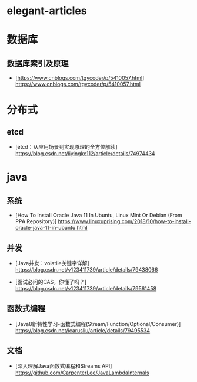 # elegant-articles

# 数据库
 ## 数据库索引及原理
  - [https://www.cnblogs.com/tgycoder/p/5410057.html] https://www.cnblogs.com/tgycoder/p/5410057.html

# 分布式
 ## etcd
 - [etcd：从应用场景到实现原理的全方位解读] https://blog.csdn.net/liyingke112/article/details/74974434

# java
 ## 系统
 - [How To Install Oracle Java 11 In Ubuntu, Linux Mint Or Debian (From PPA Repository)] https://www.linuxuprising.com/2018/10/how-to-install-oracle-java-11-in-ubuntu.html

 ## 并发
 - [Java并发：volatile关键字详解] https://blog.csdn.net/v123411739/article/details/79438066

 - [面试必问的CAS，你懂了吗？] https://blog.csdn.net/v123411739/article/details/79561458
 
 ## 函数式编程
 
 - [Java8新特性学习-函数式编程(Stream/Function/Optional/Consumer)] https://blog.csdn.net/icarusliu/article/details/79495534

## 文档

- [深入理解Java函数式编程和Streams API] https://github.com/CarpenterLee/JavaLambdaInternals

